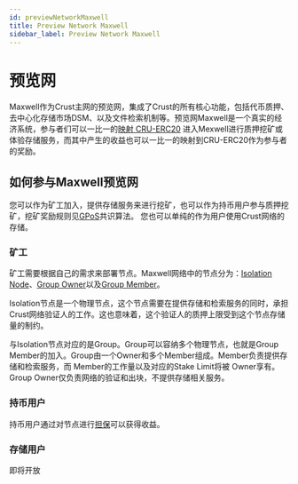 ```yaml
---
id: previewNetworkMaxwell
title: Preview Network Maxwell
sidebar_label: Preview Network Maxwell
---
```


# 预览网

Maxwell作为Crust主网的预览网，集成了Crust的所有核心功能，包括代币质押、去中心化存储市场DSM、以及文件检索机制等。预览网Maxwell是一个真实的经济系统，参与者们可以一比一的[映射 CRU-ERC20](claims.md) 进入Mexwell进行质押挖矿或体验存储服务，而其中产生的收益也可以一比一的映射到CRU-ERC20作为参与者的奖励。

## 如何参与Maxwell预览网

您可以作为矿工加入，提供存储服务来进行挖矿，也可以作为持币用户参与质押挖矿，挖矿奖励规则见[GPoS](GPoS.md)共识算法。
您也可以单纯的作为用户使用Crust网络的存储。

### 矿工

矿工需要根据自己的需求来部署节点。Maxwell网络中的节点分为：[Isolation Node](isolationNode.md)、[Group Owner](ownerNode.md)以及[Group Member](memberNode.md)。

Isolation节点是一个物理节点，这个节点需要在提供存储和检索服务的同时，承担Crust网络验证人的工作。这也意味着，这个验证人的质押上限受到这个节点存储量的制约。

与Isolation节点对应的是Group。Group可以容纳多个物理节点，也就是Group Member的加入。Group由一个Owner和多个Member组成。Member负责提供存储和检索服务，而 Member的工作量以及对应的Stake Limit将被 Owner享有。Group Owner仅负责网络的验证和出块，不提供存储相关服务。

### 持币用户

持币用户通过对节点进行[担保](guarantor-guidance.md)可以获得收益。

### 存储用户

即将开放
